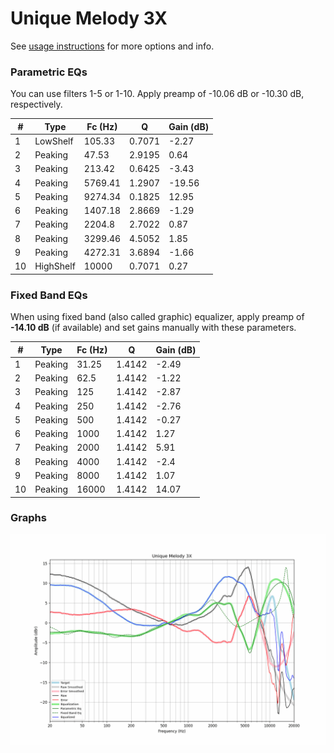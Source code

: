 # Unique Melody 3X
See [usage instructions](https://github.com/jaakkopasanen/AutoEq#usage) for more options and info.

### Parametric EQs
You can use filters 1-5 or 1-10. Apply preamp of -10.06 dB or -10.30 dB, respectively.

|   # | Type      |   Fc (Hz) |      Q |   Gain (dB) |
|-----|-----------|-----------|--------|-------------|
|   1 | LowShelf  |    105.33 | 0.7071 |       -2.27 |
|   2 | Peaking   |     47.53 | 2.9195 |        0.64 |
|   3 | Peaking   |    213.42 | 0.6425 |       -3.43 |
|   4 | Peaking   |   5769.41 | 1.2907 |      -19.56 |
|   5 | Peaking   |   9274.34 | 0.1825 |       12.95 |
|   6 | Peaking   |   1407.18 | 2.8669 |       -1.29 |
|   7 | Peaking   |   2204.8  | 2.7022 |        0.87 |
|   8 | Peaking   |   3299.46 | 4.5052 |        1.85 |
|   9 | Peaking   |   4272.31 | 3.6894 |       -1.66 |
|  10 | HighShelf |  10000    | 0.7071 |        0.27 |

### Fixed Band EQs
When using fixed band (also called graphic) equalizer, apply preamp of **-14.10 dB** (if available) and set gains manually with these parameters.

|   # | Type    |   Fc (Hz) |      Q |   Gain (dB) |
|-----|---------|-----------|--------|-------------|
|   1 | Peaking |     31.25 | 1.4142 |       -2.49 |
|   2 | Peaking |     62.5  | 1.4142 |       -1.22 |
|   3 | Peaking |    125    | 1.4142 |       -2.87 |
|   4 | Peaking |    250    | 1.4142 |       -2.76 |
|   5 | Peaking |    500    | 1.4142 |       -0.27 |
|   6 | Peaking |   1000    | 1.4142 |        1.27 |
|   7 | Peaking |   2000    | 1.4142 |        5.91 |
|   8 | Peaking |   4000    | 1.4142 |       -2.4  |
|   9 | Peaking |   8000    | 1.4142 |        1.07 |
|  10 | Peaking |  16000    | 1.4142 |       14.07 |

### Graphs
![](./Unique%20Melody%203X.png)
